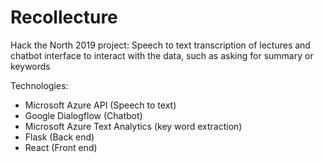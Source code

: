 # Recollecture
Hack the North 2019 project:
Speech to text transcription of lectures and chatbot interface to interact with the data, such as asking for summary or keywords

Technologies:
- Microsoft Azure API (Speech to text)
- Google Dialogflow (Chatbot)
- Microsoft Azure Text Analytics (key word extraction)
- Flask (Back end)
- React (Front end)
